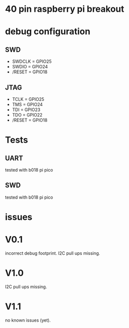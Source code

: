 # 40 pin raspberry pi breakout

# debug configuration 
## SWD
 - SWDCLK = GPIO25
 - SWDIO = GPIO24
 - /RESET = GPIO18

## JTAG
 - TCLK = GPIO25
 - TMS = GPIO24
 - TDI = GPIO23
 - TDO = GPIO22
 - /RESET = GPIO18

# Tests
## UART
tested with b018 pi pico
## SWD
tested with b018 pi pico

# issues
# V0.1
incorrect debug footprint. I2C pull ups missing.

# V1.0 
I2C pull ups missing.

# V1.1
no known issues (yet).


